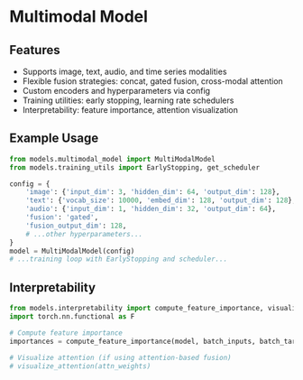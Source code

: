 # Multimodal Model

## Features

- Supports image, text, audio, and time series modalities
- Flexible fusion strategies: concat, gated fusion, cross-modal attention
- Custom encoders and hyperparameters via config
- Training utilities: early stopping, learning rate schedulers
- Interpretability: feature importance, attention visualization

## Example Usage

```python
from models.multimodal_model import MultiModalModel
from models.training_utils import EarlyStopping, get_scheduler

config = {
    'image': {'input_dim': 3, 'hidden_dim': 64, 'output_dim': 128},
    'text': {'vocab_size': 10000, 'embed_dim': 128, 'output_dim': 128},
    'audio': {'input_dim': 1, 'hidden_dim': 32, 'output_dim': 64},
    'fusion': 'gated',
    'fusion_output_dim': 128,
    # ...other hyperparameters...
}
model = MultiModalModel(config)
# ...training loop with EarlyStopping and scheduler...
```

## Interpretability

```python
from models.interpretability import compute_feature_importance, visualize_attention
import torch.nn.functional as F

# Compute feature importance
importances = compute_feature_importance(model, batch_inputs, batch_targets, F.cross_entropy)

# Visualize attention (if using attention-based fusion)
# visualize_attention(attn_weights)
```
